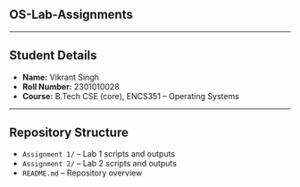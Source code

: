 ## OS-Lab-Assignments
---
## Student Details
- **Name:** Vikrant Singh  
- **Roll Number:** 2301010028  
- **Course:** B.Tech CSE (core), ENCS351 – Operating Systems  

---

## Repository Structure
- `Assignment 1/` – Lab 1 scripts and outputs  
- `Assignment 2/` – Lab 2 scripts and outputs  
- `README.md` – Repository overview
